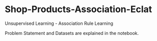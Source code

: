 # Shop-Products-Association-Eclat

Unsupervised Learning - Association Rule Learning

Problem Statement and Datasets are explained in the notebook.
